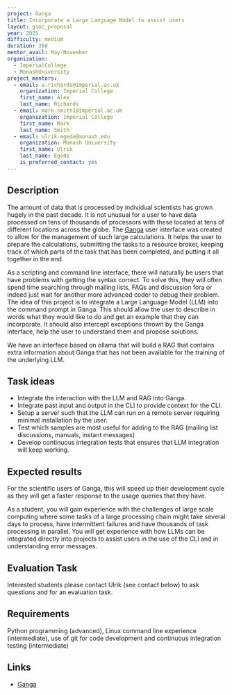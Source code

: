 ```yaml
---
project: Ganga
title: Incorporate a Large Language Model to assist users
layout: gsoc_proposal
year: 2025
difficulty: medium
duration: 350
mentor_avail: May-November
organization:
  - ImperialCollege
  - MonashUniversity
project_mentors:
  - email: a.richards@imperial.ac.uk
    organization: Imperial College
    first_name: Alex
    last_name: Richards
  - email: mark.smith1@imperial.ac.uk
    organization: Imperial College
    first_name: Mark
    last_name: Smith
  - email: ulrik.egede@monash.edu
    organization: Monash University
    first_name: Ulrik
    last_name: Egede
    is_preferred_contact: yes
---
```


## Description
The amount of data that is processed by individual scientists has grown hugely in the past decade. It is not unusual for a user to have data processed on tens of thousands of processors with these located at tens of different locations across the globe. The [Ganga](https://github.com/ganga-devs/ganga) user interface was created to allow for the management of such large calculations. It helps the user to prepare the calculations, submitting the tasks to a resource broker, keeping track of which parts of the task that has been completed, and putting it all together in the end.

As a scripting and command line interface, there will naturally be users that have problems with getting the syntax correct. To solve this, they will often spend time searching through mailing lists, FAQs and discussion fora or indeed just wait for another more advanced coder to debug their problem. The idea of this project is to integrate a Large Language Model (LLM) into the command prompt in Ganga. This should allow the user to describe in words what they would like to do and get an example that they can incorporate. It should also intercept exceptions thrown by the Ganga interface, help the user to understand them and propose solutions.

We have an interface based on ollama that will build a RAG that contains extra information about Ganga that has not been available for the training of the underlying LLM.

## Task ideas
 * Integrate the interaction with the LLM and RAG into Ganga.
 * Integrate past input and output in the CLI to provide context for the CLI.
 * Setup a server such that the LLM can run on a remote server requiring minimal installation by the user.
 * Test which samples are most useful for adding to the RAG (mailing list discussions, manuals, instant messages)
 * Develop continuous integration tests that ensures that LLM integration will keep working.

## Expected results
For the scientific users of Ganga, this will speed up their development cycle as they will get a faster response to the usage queries that they have.

As a student, you will gain experience with the challenges of large scale computing where some tasks of a large processing chain might take several days to process, have intermittent failures and have thousands of task processing in parallel. You will get experience with how LLMs can be integrated directly into projects to assist users in the use of the CLI and in understanding error messages.

## Evaluation Task
Interested students please contact Ulrik (see contact below) to ask questions and for an evaluation task.

## Requirements
Python programming (advanced), Linux command line experience (intermediate), use of git for code development and continuous integration testing (intermediate)
## Links
  * [Ganga](https://github.com/ganga-devs/ganga)
